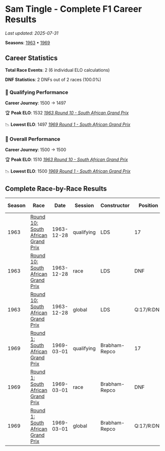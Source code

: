 # Sam Tingle - Complete F1 Career Results

*Last updated: 2025-07-31*

**Seasons**: [1963](../seasons/1963-season-report) • [1969](../seasons/1969-season-report)

## Career Statistics

**Total Race Events**: 2 (6 individual ELO calculations)

**DNF Statistics**: 2 DNFs out of 2 races (100.0%)

### 🏁 Qualifying Performance
**Career Journey**: 1500 → 1497

🏆 **Peak ELO**: 1532
   *[1963 Round 10 - South African Grand Prix](../seasons/1963-season-report#round-10-south-african-grand-prix)*

📉 **Lowest ELO**: 1497
   *[1969 Round 1 - South African Grand Prix](../seasons/1969-season-report#round-1-south-african-grand-prix)*

### 🌟 Overall Performance
**Career Journey**: 1500 → 1500

🏆 **Peak ELO**: 1510
   *[1963 Round 10 - South African Grand Prix](../seasons/1963-season-report#round-10-south-african-grand-prix)*

📉 **Lowest ELO**: 1500
   *[1969 Round 1 - South African Grand Prix](../seasons/1969-season-report#round-1-south-african-grand-prix)*


## Complete Race-by-Race Results

| Season | Race | Date | Session | Constructor | Position | Starting ELO | ELO Change | Final ELO | Teammate |
|--------|------|------|---------|-------------|----------|--------------|------------|-----------|----------|
| 1963 | [Round 10: South African Grand Prix](../seasons/1963-season-report#round-10-south-african-grand-prix) | 1963-12-28 | qualifying | LDS | 17 | 1500 | +32 | 1532 | [Doug Serrurier](doug-serrurier) |
| 1963 | [Round 10: South African Grand Prix](../seasons/1963-season-report#round-10-south-african-grand-prix) | 1963-12-28 | race | LDS | DNF | 1500 | N/A | 1500 | [Doug Serrurier](doug-serrurier) |
| 1963 | [Round 10: South African Grand Prix](../seasons/1963-season-report#round-10-south-african-grand-prix) | 1963-12-28 | global | LDS | Q:17/R:DNF | 1500 | +10 | 1510 | [Doug Serrurier](doug-serrurier) |
| 1969 | [Round 1: South African Grand Prix](../seasons/1969-season-report#round-1-south-african-grand-prix) | 1969-03-01 | qualifying | Brabham-Repco | 17 | 1532 | -35 | 1497 | [Peter de Klerk](peter-de-klerk) |
| 1969 | [Round 1: South African Grand Prix](../seasons/1969-season-report#round-1-south-african-grand-prix) | 1969-03-01 | race | Brabham-Repco | DNF | 1500 | N/A | 1500 | [Peter de Klerk](peter-de-klerk) |
| 1969 | [Round 1: South African Grand Prix](../seasons/1969-season-report#round-1-south-african-grand-prix) | 1969-03-01 | global | Brabham-Repco | Q:17/R:DNF | 1510 | -10 | 1500 | [Peter de Klerk](peter-de-klerk) |
